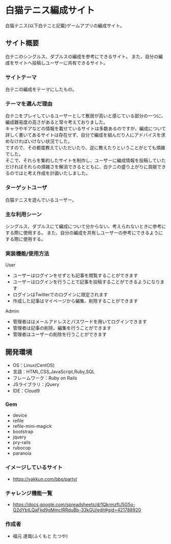 
# 白猫テニス編成サイト
白猫テニス(以下白テニと記載)ゲームアプリの編成サイト。

## サイト概要
白テニのシングルス、ダブルスの編成を参考にできるサイト。
また、自分の編成をサイトへ投稿しユーザーに共有できるサイト。


### サイトテーマ
白テニの編成をテーマにしたもの。

### テーマを選んだ理由
白テニをプレイしているユーザーとして敷居が高いと感じている部分の一つに、編成難易度の高さがあると常々考えておりました。  
キャラやギアなどの情報を載せているサイトは多数あるのですが、編成について詳しく書いてあるサイトは存在せず、自分で編成を組んだり人にアドバイスを求めなければいけない状況でした。  
ですので、その都度教えていただいたり、逆に教えたりということがとても煩雑でした。  
そこで、それらを集約したサイトを制作し、ユーザーに編成情報を投稿していただければそれらの煩雑さを解消できるとともに、白テニの盛り上がりに貢献できるのではと考え作成を計画いたしました。

### ターゲットユーザ
白猫テニスを遊んでいるユーザー。

### 主な利用シーン
シングルス、ダブルスにて編成について分からない、考えられないときに参考にする際に使用する。
また、自分の編成を共有しユーザーの参考にできるようにする際に使用する。


### 実装機能/使用方法
User
- ユーザーはログインをせずとも記事を閲覧することができます
- ユーザーはログインを行うことで記事を投稿することができるようになります
- ログインはTwitterでのログインに限定されます
- 作成した記事はマイページから編集、削除することができます

Admin
- 管理者ははメールアドレスとパスワードを用いてログインできます
- 管理者は記事の削除、編集を行うことができます
- 管理者はユーザーの削除を行うことができます

## 開発環境
- OS：Linux(CentOS)
- 言語：HTML,CSS,JavaScript,Ruby,SQL
- フレームワーク：Ruby on Rails
- JSライブラリ：jQuery
- IDE：Cloud9

### Gem
- device
- refile
- refile-mini-magick
- bootstrap
- jquery
- pry-rails
- rubocop
- paranoia


### イメージしているサイト
- https://yakkun.com/bbs/party/

### チャレンジ機能一覧
- https://docs.google.com/spreadsheets/d/1QkrmzflJ5G5o-Q2dYbtLQaFkd9gMmcIRRduBb-33kGU/edit#gid=421788920

### 作成者
- 福元 達哉(ふくもと たつや)
